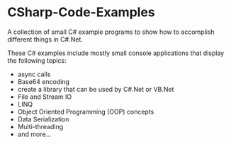 # CSharp-Code-Examples
A collection of small C# example programs to show how to accomplish different things in C#.Net.

These C# examples include mostly small console applications that display the following topics:
- async calls
- Base64 encoding
- create a library that can be used by C#.Net or VB.Net
- File and Stream IO
- LINQ
- Object Oriented Programming (OOP) concepts
- Data Serialization
- Multi-threading
- and more...
